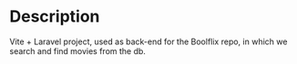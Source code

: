 # Description

Vite + Laravel project, used as back-end for the Boolflix repo, in which we search and find movies from the db.